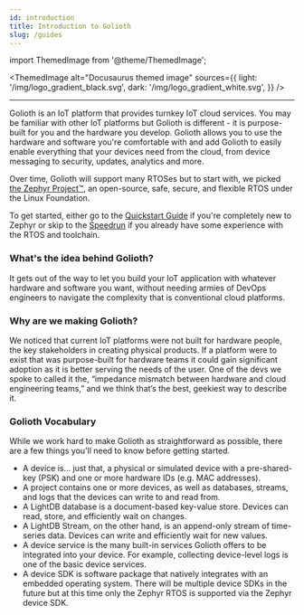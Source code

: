 ```yaml
---
id: introduction
title: Introduction to Golioth
slug: /guides
---
```


import ThemedImage from '@theme/ThemedImage';

<ThemedImage
  alt="Docusaurus themed image"
  sources={{
    light: '/img/logo_gradient_black.svg',
    dark: '/img/logo_gradient_white.svg',
  }}
/>

---

Golioth is an IoT platform that provides turnkey IoT cloud services. You may be familiar with other IoT platforms but Golioth is different - it is purpose-built for you and the hardware you develop. Golioth allows you to
use the hardware and software you're comfortable with and add Golioth to easily enable everything that your devices need from the cloud, from device messaging to security, updates, analytics and more.

Over time, Golioth will support many RTOSes but to start with, we picked [the Zephyr Project™](https://www.zephyrproject.org), an open-source, safe, secure, and flexible RTOS under the Linux Foundation.


To get started, either go to the [Quickstart Guide](docs/guides/golioth-platform-getting-started/platform-overview) if you're completely new to Zephyr or skip to the [Speedrun](guides/speedrun) if you already have some experience with the RTOS and toolchain.

### What's the idea behind Golioth?

It gets out of the way to let you build your IoT application with whatever
hardware and software you want, without needing armies of DevOps engineers to navigate the complexity that is conventional cloud platforms.

### Why are we making Golioth?

We noticed that current IoT platforms were not built for hardware people, the key stakeholders in creating physical products. If a platform were to exist that was purpose-built for hardware teams it could gain significant adoption as it is better serving the needs of the user. One of the devs we spoke to called it the, “impedance mismatch between hardware and cloud engineering teams,” and we think that’s the best, geekiest way to describe it.

### Golioth Vocabulary

While we work hard to make Golioth as straightforward as possible, there are a few things you'll need to know before getting started.

- A device is... just that, a physical or simulated device with a pre-shared-key (PSK) and one or more hardware IDs (e.g. MAC addresses).
- A project contains one or more devices, as well as databases, streams, and logs that the devices can write to and read from.
- A LightDB database is a document-based key-value store. Devices can read, store, and efficiently wait on changes.
- A LightDB Stream, on the other hand, is an append-only stream of time-series data. Devices can write and efficiently wait for new values.
- A device service is the many built-in services Golioth offers to be integrated into your device. For example, collecting device-level logs is one of the basic device services.
- A device SDK is software package that natively integrates with an embedded operating system. There will be multiple device SDKs in the future but at this time only the Zephyr RTOS is supported via the Zephyr device SDK.
